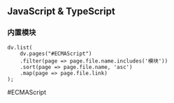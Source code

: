 ## JavaScript & TypeScript

### 内置模块
```dataviewjs
dv.list(
	dv.pages("#ECMAScript")
	.filter(page => page.file.name.includes('模块'))
	.sort(page => page.file.name, 'asc')
	.map(page => page.file.link)
);
```

#ECMAScript